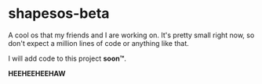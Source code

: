 # shapesos-beta
A cool os that my friends and I are working on. It's pretty small right now, so don't expect a million lines of code or anything like that.

I will add code to this project **soon™**.



**HEEHEEHEEHAW**
